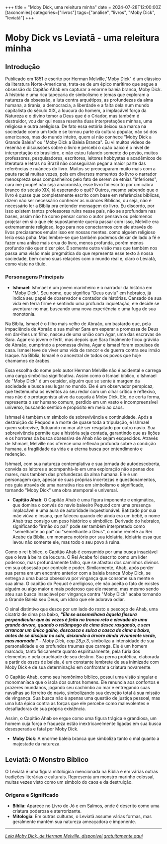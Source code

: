 +++
title = "Moby Dick, uma releitura minha"
date = 2024-07-28T12:00:00Z
[taxonomies]
categories=["livros"]
tags=["análise", "livros", "Moby Dick", "leviatã"]
+++



# Moby Dick vs Leviatã - uma releitura minha

## Introdução

Publicado em 1851 e escrito por Herman Melville,"Moby Dick" é um clássico da literatura Norte-Americana, trata-se de um épico marítimo que segue a obsessão do Capitão Ahab em capturar a enorme baleia branca, Moby Dick. A história é uma rica tapeçaria de simbolismo e temas que exploram a natureza da obsessão, a luta contra arquétipos, as profundezas da alma humana, a tirania, a democracia, a liberdade e a falta dela num mundo capitalista do século XIX, a loucura do homem, a implacável força da Natureza e o divino temor a Deus que é o Criador, mas também é destruidor, vou dar qui nessa resenha duas interpretações minhas, uma religiosa e outra areligiosa. De fato essa estória deixou sua marca na sociedade como um todo e se tornou parte da cultura popular, não só dos americanos, mas do mundo inteiro, quem aí não conhece "Moby Dick a Grande Baleia" ou "Moby Dick a Baleia Branca". Eu vi muitos vídeos de resenha e discussóes sobre o livro e percebi o quão baixo é o nível de interpretação do brasileiro, e não estou falando somente do povão, muitos professores, pesquisadores, escritores, leitores hobbystas e acadêmicos de literatura e letras no Brazil não conseguiram pegar a maior parte das referências e nuânces do livro. Muitos se preocuparam muito mais com a pauta racial muitas vezes, pois em diversos momentos do livro o narrador menospreza seus companheiros pelo fato de serem de etnias "inferiores", cara me poupe! não seja anacronista, esse livro foi escrito por um cabra branco do século XIX, tá esperando o quê? Outros, mesmo sabendo que o livro é quase que completamente escrito com base em referências bíblicas, dizem não ser necessário conhecer as nuânces Bíblicas, ou seja, não é necessário ler a Bíblia pra entender  mensagem do livro. Eu discordo, por isso existem tantos professores ruins nesse país, não se aprofundam nas bases, assim não há como pensar como o autor pensava ou pelomenos projetar em si o que ele supostamente queria passar com isso, Melville era extremamente religioso, logo para nos conectarmos com ele através do livos preciasamos emular isso em nossas mentes. como alguém religioso leria essa poha. Mas lembre-se que também podemos deixar de lado a fé e fazer uma anĺise mais crua do livro, menos profunda, porém menos profundo não quer dizer pior. É somente outra visão mas que também nos passa uma visão mais pregmática do que representa esse texto à nossa sociedade, bem como suas relações com o mundo real e, claro o Leviatã, como viste no título.


### Personagens Principais



- **Ishmael**: Ishmael é um jovem marinheiro e o narrador da história em "Moby Dick". Seu nome, que significa "Deus ouviu" em hebraico, já indica seu papel de observador e contador de histórias. Cansado de sua vida em terra firme e sentindo uma profunda inquietação, ele decide se aventurar no mar, buscando uma nova experiência e uma fuga de sua monotonia.

Na Bíblia, Ismael é o filho mais velho de Abraão, um bastardo que, pela impaciência de Abraão e sua mulher Sara em esperar a promessa de Deus em dar-lhes um filho, nasceu de uma união com Agar, uma das escravas de Sara. Agar era jovem e fértil, mas depois que Sara finalmente ficou grávida de Abraão, cumprindo a promessa divina, Agar e Ismael foram expulsos de casa. Ismael teve de viver uma vida de rancor e de guerra contra seu irmão Isaque. Na Bíblia, Ismael é o ancestral de todos os povos que hoje chamamos de árabes.

Essa escolha do nome pelo autor Herman Melville não é acidental e carrega uma carga simbólica significativa. Assim como o Ismael bíblico, o Ishmael de "Moby Dick" é um outsider, alguém que se sente à margem da sociedade e busca seu lugar no mundo. Ele é um observador perspicaz, que testemunha os eventos ao seu redor com um olhar crítico e reflexivo, mas não é o protagonista ativo da caçada à Moby Dick. Ele, de certa forma, representa o ser humano comum, perdido em um vasto e incompreensível universo, buscando sentido e propósito em meio ao caos.

Ishmael é também um símbolo de sobrevivência e continuidade. Após a destruição do Pequod e a morte de quase toda a tripulação, é Ishmael quem sobrevive, flutuando no mar até ser resgatado por outro navio. Sua sobrevivência permite que a história seja contada, garantindo que as lições e os horrores da busca obsessiva de Ahab não sejam esquecidos. Através de Ishmael, Melville nos oferece uma reflexão profunda sobre a condição humana, a fragilidade da vida e a eterna busca por entendimento e redenção.

Ishmael, com sua natureza contemplativa e sua jornada de autodescoberta, convida os leitores a acompanhá-lo em uma exploração não apenas dos mares, mas também das profundezas da alma humana. Ele é um personagem que, apesar de suas próprias incertezas e questionamentos, nos guia através de uma narrativa rica em simbolismo e significado, tornando "Moby Dick" uma obra atemporal e universal.

- **Capitão Ahab**: O Capitão Ahab é uma figura imponente e enigmática, que domina o convés do navio baleeiro Pequod com uma presença implacável e uma aura de autoridade inquestionável. Batizado por sua mãe viúva e insana, que faleceu quando ele ainda era um bebê, o nome Ahab traz consigo um peso histórico e simbólico. Derivado do hebraico, significando "irmão do pai" pode ser também interpretado como "semelhante ao pai" ou "semelhante a Deus", o nome remete ao Rei Acabe da Bíblia, um monarca notório por sua idolatria, idolatria essa que levou não somente ele, mas todo o seu povo à ruina.

Como o rei bíblico, o Capitão Ahab é consumido por uma busca insaciável que o leva à beira da loucura. O Rei Acabe foi descrito como um líder poderoso, mas profundamente falho, que se afastou dos caminhos divinos em sua obsessão por controle e poder. Similarmente, Ahab, após perder sua perna em um encontro anterior com a baleia branca Moby Dick, se entrega a uma busca obsessiva por vingança que consome sua mente e sua alma. O capitão do Pequot é areligioso, ele não aceita o fato de existes alguém ou algo maior e mais poderoso que ele mesmo, mas mesmo sendo ateu sua busca insaciável por vingança contra "Moby Dick" acaba tornando a Grande Baleia seu Deus, um ídolo que ele adorava odiar. 

O sinal distintivo que desce por um lado do rosto e pescoço de Ahab, uma cicatriz de cima pra baixo, ***"Ela se assemelhava àquela fissura perpendicular que às vezes é feita no tronco reto e elevado de uma grande árvore, quando o relâmpago de cima desce rasgando, e sem arrancar um único galho, descasca e sulca a casca de cima a baixo, antes de se dissipar no solo, deixando a árvore ainda vivamente verde, mas marcada."*** - *Moby Dick, cap.28,p.3*, simboliza a intensidade de sua personalidade e os profundos traumas que carrega. Ele é um homem marcado, tanto fisicamente quanto espiritualmente, pela fúria dos elementos e pela crueldade de seu destino. Sua perna protética, elaborada a partir de ossos de baleia, é um constante lembrete de sua inimizade com Moby Dick e de sua determinação em confrontar a criatura novamente.

O Capitão Ahab, como seu homônimo bíblico, possui uma visão singular e monomaníaca que o isola dos outros homens. Ele renuncia aos confortos e prazeres mundanos, jogando seu cachimbo ao mar e entregando suas navalhas ao ferreiro do navio, simbolizando sua devoção total à sua missão de vingança. Sua busca não é apenas uma questão de justiça pessoal, mas uma luta épica contra as forças que ele percebe como malevolentes e desafiadoras de sua própria existência.

Assim, o Capitão Ahab se ergue como uma figura trágica e grandiosa, um homem cuja força e fraqueza estão inextricavelmente ligadas em sua busca desesperada e fatal por Moby Dick.


- **Moby Dick**: A enorme baleia branca que simboliza tanto o mal quanto a majestade da natureza.

## Leviatã: O Monstro Bíblico

O Leviatã é uma figura mitológica mencionada na Bíblia e em várias outras tradições literárias e culturais. Representa um monstro marinho colossal, muitas vezes visto como um símbolo do caos e da destruição.

### Origens e Significado

- **Bíblia**: Aparece no Livro de Jó e em Salmos, onde é descrito como uma criatura poderosa e aterrorizante.
- **Mitologia**: Em outras culturas, o Leviatã assume várias formas, mas geralmente mantém sua natureza ameaçadora e imponente.

---

*[Leia Moby Dick, de Herman Melville, disponível gratuitamente aqui](https://www.gutenberg.org/ebooks/2701)*